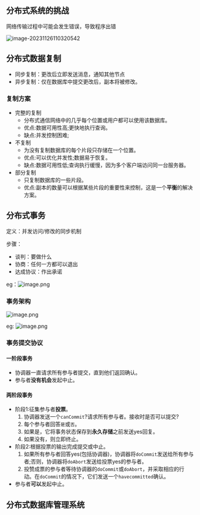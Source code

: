 ## 分布式系统的挑战

网络传输过程中可能会发生错误，导致程序出错

![image-20231126110320542](https://pic-1257412153.cos.ap-nanjing.myqcloud.com/images/2023/11/26/image-20231126110320542-13e42e.png)



## 分布式数据复制

- 同步复制：更改后立即发送消息，通知其他节点
- 异步复制：仅在数据库中提交更改后，副本将被修改。

### 复制方案

- 完整的复制
	- 分布式通信网络中的几乎每个位置或用户都可以使用该数据库。
	- 优点:数据可用性高;更快地执行查询。
	- 缺点:并发控制困难;
- 不复制
	- 为没有复制数据库的每个片段只存储在一个位置。
	- 优点:可以优化并发性;数据易于恢复。
	- 缺点:数据可用性低;查询执行缓慢，因为多个客户端访问同一台服务器。
- 部分复制
	- 只复制数据库的一些片段。
	- 优点:副本的数量可以根据某些片段的重要性来控制，这是一个**平衡**的解决方案。


## 分布式事务

定义：并发访问/修改的同步机制

步骤：
- 谈判：要做什么
- 协商：任何一方都可以退出
- 达成协议：作出承诺

eg：![image.png](https://pic-1257412153.cos.ap-nanjing.myqcloud.com/images/2023/11/26/20231126123809-8ee924.png)

### 事务架构

![image.png](https://pic-1257412153.cos.ap-nanjing.myqcloud.com/images/2023/11/26/20231126123854-004a4e.png)

eg: ![image.png](https://pic-1257412153.cos.ap-nanjing.myqcloud.com/images/2023/11/26/20231126124333-249b77.png)

### 事务提交协议

#### 一阶段事务
- 协调器一直请求所有参与者提交，直到他们返回确认。
- 参与者**没有机会**发起中止。

#### 两阶段事务

- 阶段1:征集参与者**投票**。
	1. 协调器发送一个`canCommit`?请求所有参与者。接收时是否可以提交?
	2. 每个参与者回答`是`或`否`。
	3. 如果是，它将事务状态保存到**永久存储**之前发送yes回复。
	4. 如果没有，则立即终止。
- 阶段2:根据投票的输出完成提交或中止。
	1. 如果所有参与者回答yes(包括协调器)，协调器将`doCommit`发送给所有参与者;否则，协调器将`doAbort`发送给投票yes的参与者。
	2. 投赞成票的参与者等待协调器的`doCommit`或`doAbort`，并采取相应的行动。在`doCommit`的情况下，它们发送一个`havecommitted`确认。
- 参与者**可以**发起中止。



## 分布式数据库管理系统